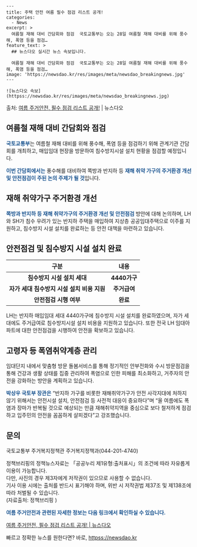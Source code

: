     ---
    title: 주택 안전 여름 필수 점검 리스트 공개!
    categories:
      - News
    excerpt: >
      여름철 재해 대비 간담회와 점검  국토교통부는 오는 28일 여름철 재해 대비를 위해 풍수해, 폭염 등을 점검…
    feature_text: >
      ## 뉴스다오 실시간 뉴스 속보입니다.
    
      여름철 재해 대비 간담회와 점검  국토교통부는 오는 28일 여름철 재해 대비를 위해 풍수해, 폭염 등을 점검…
    image: 'https://newsdao.kr/res/images/meta/newsdao_breakingnews.jpg'
    ---
    
    ![뉴스다오 속보](httpss://newsdao.kr/res/images/meta/newsdao_breakingnews.jpg)

<p>출처: <a href="httpss://newsdao.kr/4481" rel="dofollow">여름 주거안전, 필수 점검 리스트 공개!</a> | 뉴스다오</p>

<h2 data-ke-size="size26">여름철 재해 대비 간담회와 점검</h2>
<p data-ke-size="size16"><b><span style="color: #1a5490;">국토교통부</span></b>는 여름철 재해 대비를 위해 풍수해, 폭염 등을 점검하기 위해 관계기관 간담회를 개최하고, 매입임대 현장을 방문하여 침수방지시설 설치 현황을 점검할 예정입니다.</p>
<p data-ke-size="size16"><b><span style="color: #1a5490;">이번 간담회에서는</span></b> 풍수해를 대비하여 쪽방과 반지하 등 <b><span style="color: #1a5490;">재해 취약 가구의 주거환경 개선 및 안전점검이 주된 논의 주제가 될 것</span></b>입니다.</p>

<h2 data-ke-size="size26">재해 취약가구 주거환경 개선</h2>
<p data-ke-size="size16"><b><span style="color: #1a5490;">쪽방과 반지하 등 재해 취약가구의 주거환경 개선 및 안전점검</span></b> 방안에 대해 논의하며, LH와 SH가 침수 우려가 있는 반지하 주택을 매입하여 지상층 공공임대주택으로 이주를 지원하고, 침수방지 시설 설치를 완료하는 등 안전 대책을 마련하고 있습니다.</p>

<h2 data-ke-size="size26">안전점검 및 침수방지 시설 설치 완료</h2>
<table>
	<thead>
		<tr>
			<th>구분</th>
			<th>내용</th>
		</tr>
	</thead>
	<tbody>
		<tr>
			<td style="text-align: center; height: 17px;"><b>침수방지 시설 설치 세대</b></td>
			<td style="text-align: center; height: 17px;"><b>4440가구</b></td>
		</tr>
		<tr>
			<td style="text-align: center; height: 17px;"><b>자가 세대 침수방지 시설 설치 비용 지원</b></td>
			<td style="text-align: center; height: 17px;"><b>주거급여</b></td>
		</tr>
		<tr>
			<td style="text-align: center; height: 17px;"><b>안전점검 시행 여부</b></td>
			<td style="text-align: center; height: 17px;"><b>완료</b></td>
		</tr>
	</tbody>
</table>
<p data-ke-size="size16">LH는 반지하 매입임대 세대 4440가구에 침수방지 시설 설치를 완료하였으며, 자가 세대에도 주거급여로 침수방지시설 설치 비용을 지원하고 있습니다. 또한 전국 LH 임대아파트에 대한 안전점검을 시행하여 안전을 확보하고 있습니다.</p>

<h2 data-ke-size="size26">고령자 등 폭염취약계층 관리</h2>
<p data-ke-size="size16">임대단지 내에서 맞춤형 방문 돌봄서비스를 통해 정기적인 안부전화와 수시 방문점검을 통해 건강과 생활 상태를 집중 관리하여 폭염으로 인한 피해를 최소화하고, 거주자의 안전을 강화하는 방안을 계획하고 있습니다.</p>
<p data-ke-size="size16"><b><span style="color: #1a5490;">박상우 국토부 장관은</span></b> “반지하 가구를 비롯한 재해취약가구가 안전 사각지대에 처하지 않기 위해서는 안전시설 설치, 안전점검 등 사전적 대응이 중요하다”며 “올 여름에도 폭염과 장마가 반복될 것으로 예상되는 만큼 재해취약지역을 중심으로 보다 철저하게 점검하고 입주민의 안전을 꼼꼼하게 살피겠다”고 강조했습니다.</p>

<h2 data-ke-size="size26">문의</h2>
<p data-ke-size="size16">국토교통부 주거복지정책관 주거복지정책과(044-201-4740)</p>
<p data-ke-size="size16">정책브리핑의 정책뉴스자료는 「공공누리 제1유형:출처표시」의 조건에 따라 자유롭게 이용이 가능합니다.<br />다만, 사진의 경우 제3자에게 저작권이 있으므로 사용할 수 없습니다.<br />기사 이용 시에는 출처를 반드시 표기해야 하며, 위반 시 저작권법 제37조 및 제138조에 따라 처벌될 수 있습니다. <br />(자료출처: 정책브리핑 )</p>

<p data-ke-size="size16"><b><span style="color: #1a5490;">여름 주거안전과 관련된 자세한 정보는 다음 링크에서 확인하실 수 있습니다.</span></b></p>
<p data-ke-size="size16"><a href="httpss://newsdao.kr/4481">여름 주거안전, 필수 점검 리스트 공개! | 뉴스다오</a></p> 

빠르고 정확한 뉴스를 원한다면? 바로, <a href="httpss://newsdao.kr" rel="dofollow">httpss://newsdao.kr</a>


    